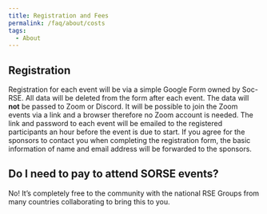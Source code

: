 ```yaml
---
title: Registration and Fees
permalink: /faq/about/costs
tags:
  - About
---
```

## Registration

Registration for each event will be via a simple Google Form owned by Soc-RSE. All data will be deleted from the form after each event. The data will **not** be passed to Zoom or Discord. It will be possible to join the Zoom events via a link and a browser therefore no Zoom account is needed. The link and password to each event will be emailed to the registered participants an hour before the event is due to start.  If you agree for the sponsors to contact you when completing the registration form, the basic information of name and email address will be forwarded to the sponsors. 

## Do I need to pay to attend SORSE events?

No! It’s completely free to the community with the national RSE Groups from many countries collaborating to bring this to you. 

